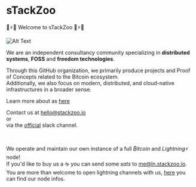 # sTackZoo


🦍⚡🐘 Welcome to sTackZoo 🦘⚡🐅


![Alt Text](https://media.giphy.com/media/WTO8QA0mX2Cfw5vhkp/giphy.gif)

We are an independent consultancy community specializing in **distributed systems**, **FOSS** and **freedom technologies**.  

Through this GitHub organization, we primarily produce projects and Proof of Concepts related to the Bitcoin ecosystem.  
Additionally, we also focus on modern, distributed, and cloud-native infrastructures in a broader sense.  



Learn more about as <a href="https://www.stackzoo.io/">here</a>

Contact us at hello@stackzoo.io
<br/>
or
<br/>
via the [official](https://join.slack.com/t/stackzooio/shared_invite/zt-296130a40-GXVF2AKuHgfWhvFj4t8oiQ) slack channel.

<br/>

We operate and maintain our own instance of a full *₿itcoin* and *Lightning*⚡ node!  
If you'd like to buy us a ☕ you can send some *sats* to me@ln.stackzoo.io.  
You are more than welcome to open lightning channels with us, [here](https://amboss.space/node/0356db1a21dbecf14c3a3781719c9c9c4e1eee3826b67a34619c7dbe34bcafaf96) you can find our node infos.


